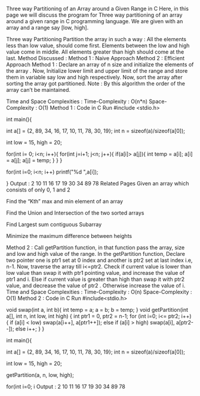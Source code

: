Three way Partitioning of an Array around a Given Range in C
Here, in this page we will discuss the program for Three way partitioning of an array around a given range in C programming language. We are given with an array and a range say [low, high].

Three way Partitioning
Partition the array in such a way :
All the elements less than low value, should come first.
Elements between the low and high value come in middle.
All elements greater than high should come at the last.
Method Discussed :
Method 1 : Naive Approach
Method 2 : Efficient Approach
Method 1 :
Declare an array of n size and initialize the elements of the array .
Now, Initialize lower limit and upper limit of the range and store them in variable say low and high respectively.
Now, sort the array after sorting the array got partitioned.
Note : By this algorithm the order of the array can’t be maintained.

Time and Space Complexities :
Time-Complexity : O(n*n)
Space-Complexity : O(1)
Method 1 : Code in C
Run
#include <stdio.h>

int main(){

  int a[] = {2, 89, 34, 16, 17, 10, 11, 78, 30, 19};
  int n = sizeof(a)/sizeof(a[0]);
  
  int low = 15, high = 20;

  for(int i= 0; i<n; i++){
      for(int j=i+1; j<n; j++){ if(a[i]> a[j]){
            int temp = a[i];
            a[i] = a[j];
            a[j] = temp;
          }
      }
  }
  
  for(int i=0; i<n; i++)
  printf("%d ",a[i]);

}
Output :
2 10 11 16 17 19 30 34 89 78
Related Pages
Given an array which consists of only 0, 1 and 2

Find the “Kth” max and min element of an array

Find the Union and Intersection of the two sorted arrays

Find Largest sum contiguous Subarray

Minimize the maximum difference between heights 

Method 2 :
Call getPartition function, in that function pass the array, size and low and high value of the range.
In the getPartition function,
Declare two pointer one is ptr1 set at 0 index and another is ptr2 set at last index i.e, n-1.
Now, traverse the array till i<=ptr2.
Check if current value is lower than low value than swap it with ptr1 pointing value, and increase the value of ptr1 and i.
Else if current value is greater than high than swap it with ptr2 value, and decrease the value of ptr2 .
Otherwise increase the value of i.
Time and Space Complexities :
Time-Complexity : O(n)
Space-Complexity : O(1)
Method 2 : Code in C
Run
#include<stdio.h>

void swap(int a, int b){
    int temp = a;
    a = b;
    b = temp;
}
void getPartition(int a[], int n, int low, int high)
{
   int ptr1 = 0, ptr2 = n-1;
   for (int i=0; i<= ptr2; i++)
   {
      if (a[i] < low) 
      swap(a[i++], a[ptr1++]); 
      else if (a[i] > high)
      swap(a[i], a[ptr2--]);
      else
      i++;
    }
}

int main(){

  int a[] = {2, 89, 34, 16, 17, 10, 11, 78, 30, 19};
  int n = sizeof(a)/sizeof(a[0]);
  
  int low = 15, high = 20;

  getPartition(a, n, low, high);

  for(int i=0; i
Output :
2 10 11 16 17 19 30 34 89 78
